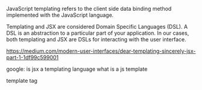 JavaScript templating refers to the client side data binding method implemented with the JavaScript language. 

Templating and JSX are considered Domain Specific Languages (DSL). A DSL is an abstraction to a particular part of your application. In our cases, both templating and JSX are DSLs for interacting with the user interface.

https://medium.com/modern-user-interfaces/dear-templating-sincerely-jsx-part-1-1df99c599001

google: is jsx a templating language
what is a js template

template tag